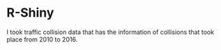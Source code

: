 # R-Shiny
I took traffic collision data that has the information of collisions that took place from 2010 to 2016. 
